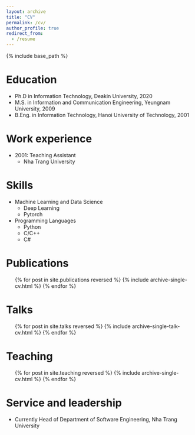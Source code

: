 ```yaml
---
layout: archive
title: "CV"
permalink: /cv/
author_profile: true
redirect_from:
  - /resume
---
```


{% include base_path %}

Education
======
* Ph.D in Information Technology, Deakin University, 2020
* M.S. in Information and Communication Engineering, Yeungnam University, 2009
* B.Eng. in Information Technology, Hanoi University of Technology, 2001

Work experience
======
* 2001: Teaching Assistant
  * Nha Trang University

  
Skills
======
* Machine Learning and Data Science
  * Deep Learning
  * Pytorch
* Programming Languages
  * Python
  * C/C++
  * C#

Publications
======
  <ul>{% for post in site.publications reversed %}
    {% include archive-single-cv.html %}
  {% endfor %}</ul>
  
Talks
======
  <ul>{% for post in site.talks reversed %}
    {% include archive-single-talk-cv.html  %}
  {% endfor %}</ul>
  
Teaching
======
  <ul>{% for post in site.teaching reversed %}
    {% include archive-single-cv.html %}
  {% endfor %}</ul>
  
Service and leadership
======
* Currently Head of Department of Software Engineering, Nha Trang University
